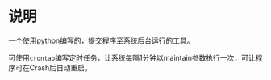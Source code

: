 # 说明



 一个使用python编写的，提交程序至系统后台运行的工具。

可使用`crontab`编写定时任务，让系统每隔1分钟以maintain参数执行一次，可让程序可在Crash后自动重启。